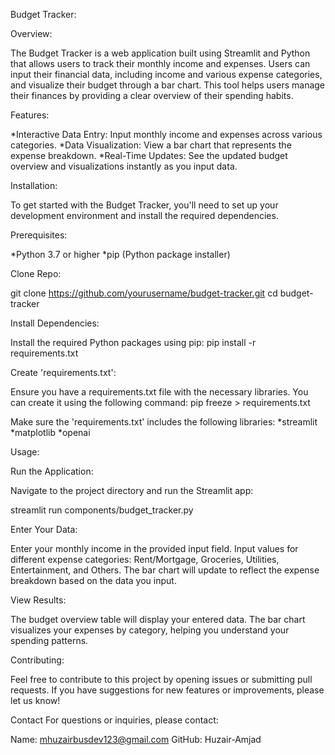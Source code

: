 Budget Tracker:

Overview:

The Budget Tracker is a web application built using Streamlit and Python that allows users to track their monthly income and expenses. Users can input their financial data, including income and various expense categories, and visualize their budget through a bar chart. This tool helps users manage their finances by providing a clear overview of their spending habits.

Features:

*Interactive Data Entry: Input monthly income and expenses across various categories.
*Data Visualization: View a bar chart that represents the expense breakdown.
*Real-Time Updates: See the updated budget overview and visualizations instantly as you input data.

Installation:

To get started with the Budget Tracker, you'll need to set up your development environment and install the required dependencies.

Prerequisites:

*Python 3.7 or higher
*pip (Python package installer)

Clone Repo:

git clone https://github.com/yourusername/budget-tracker.git
cd budget-tracker

Install Dependencies:

Install the required Python packages using pip:
pip install -r requirements.txt


Create 'requirements.txt':

Ensure you have a requirements.txt file with the necessary libraries. You can create it using the following command:
pip freeze > requirements.txt

Make sure the 'requirements.txt' includes the following libraries:
*streamlit
*matplotlib
*openai

Usage:

Run the Application:

Navigate to the project directory and run the Streamlit app:

streamlit run components/budget_tracker.py

Enter Your Data:

Enter your monthly income in the provided input field.
Input values for different expense categories: Rent/Mortgage, Groceries, Utilities, Entertainment, and Others.
The bar chart will update to reflect the expense breakdown based on the data you input.

View Results:

The budget overview table will display your entered data.
The bar chart visualizes your expenses by category, helping you understand your spending patterns.

Contributing:

Feel free to contribute to this project by opening issues or submitting pull requests. If you have suggestions for new features or improvements, please let us know!

Contact
For questions or inquiries, please contact:

Name: mhuzairbusdev123@gmail.com
GitHub: Huzair-Amjad